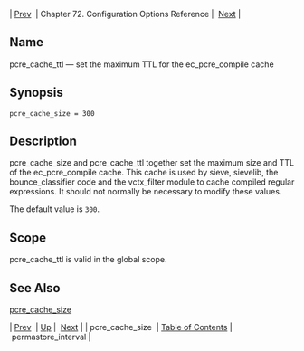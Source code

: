 | [Prev](conf.ref.pcre_cache_size)  | Chapter 72. Configuration Options Reference |  [Next](conf.ref.permastore_interval) |

<a name="conf.ref.pcre_cache_ttl"></a>
## Name

pcre_cache_ttl — set the maximum TTL for the ec_pcre_compile cache

## Synopsis

`pcre_cache_size = 300`

<a name="idp25848688"></a>
## Description

pcre_cache_size and pcre_cache_ttl together set the maximum size and TTL of the ec_pcre_compile cache. This cache is used by sieve, sievelib, the bounce_classifier code and the vctx_filter module to cache compiled regular expressions. It should not normally be necessary to modify these values.

The default value is `300`.

<a name="idp25851712"></a>
## Scope

pcre_cache_ttl is valid in the global scope.

<a name="idp25853552"></a>
## See Also

[pcre_cache_size](conf.ref.pcre_cache_size "pcre_cache_size")

| [Prev](conf.ref.pcre_cache_size)  | [Up](config.options.ref) |  [Next](conf.ref.permastore_interval) |
| pcre_cache_size  | [Table of Contents](index) |  permastore_interval |

